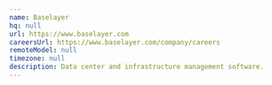 ```yaml
---
name: Baselayer
hq: null
url: https://www.baselayer.com
careersUrl: https://www.baselayer.com/company/careers
remoteModel: null
timezone: null
description: Data center and infrastructure management software.
---
```

